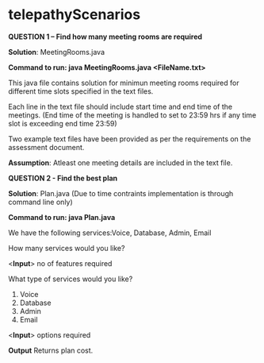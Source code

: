 # telepathyScenarios

****QUESTION 1 – Find how many meeting rooms are required****

**Solution**: MeetingRooms.java

**Command to run: java MeetingRooms.java <FileName.txt>**

This java file contains solution for minimun meeting rooms required for different time slots specified in the text files.

Each line in the text file should include start time and end time of the meetings. (End time of the meeting is handled to set to 23:59 hrs if any time slot is exceeding end time 23:59) 

Two example text files have been provided as per the requirements on the assessment document.

**Assumption**:
Atleast one meeting details are included in the text file.


**QUESTION 2 - Find the best plan**

**Solution**: Plan.java
(Due to time contraints implementation is through command line only)

**Command to run: java Plan.java**

We have the following services:Voice, Database, Admin, Email

How many services would you like?

<**Input**> no of features required
  
What type of services would you like?
1. Voice
2. Database
3. Admin
4. Email

<**Input**> options required

**Output** Returns plan cost.

